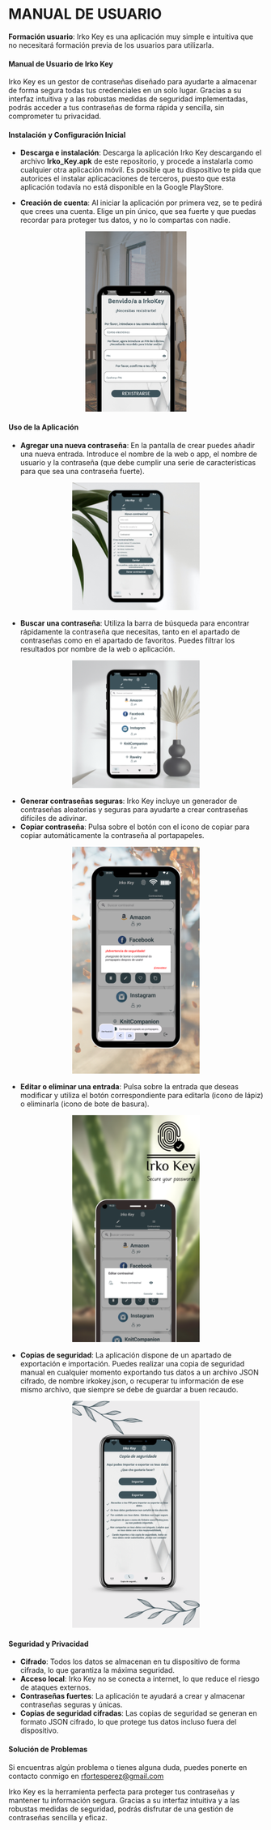 
# MANUAL DE USUARIO

 **Formación usuario**: Irko Key es una aplicación muy simple e intuitiva que no necesitará formación previa de los usuarios para utilizarla.
#### Manual de Usuario de Irko Key
 
Irko Key es un gestor de contraseñas diseñado para ayudarte a almacenar de forma segura todas tus credenciales en un solo lugar. Gracias a su interfaz intuitiva y a las robustas medidas de seguridad implementadas, podrás acceder a tus contraseñas de forma rápida y sencilla, sin comprometer tu privacidad.

#### Instalación y Configuración Inicial

* **Descarga e instalación**: Descarga la aplicación Irko Key descargando el archivo **Irko_Key.apk** de este repositorio, y procede a instalarla como cualquier otra aplicación móvil. Es posible que tu dispositivo te pida que autorices el instalar aplicacaciones de terceros, puesto que esta aplicación todavía no está disponible en la Google PlayStore.

  
* **Creación de cuenta**: Al iniciar la aplicación por primera vez, se te pedirá que crees una cuenta. Elige un pin único, que sea fuerte y que puedas recordar para proteger tus datos, y no lo compartas con nadie.
 <div style="text-align: center;">
     <img src = "/doc/img/mockups/registro.png" alt = "Formulario de registro" width = "200" height = "auto" />
 </div>








#### Uso de la Aplicación

* **Agregar una nueva contraseña**: En la pantalla de crear puedes añadir una nueva entrada. Introduce el nombre de la web o app, el nombre de usuario y la contraseña (que debe cumplir una serie de características para que sea una contraseña fuerte).

<div style="text-align: center;">
    <img src = "/doc/img/mockups/crear.png" alt = "Formulario de registro" style="width: 50%; height: auto;"/>
 </div>

  
* **Buscar una contraseña**: Utiliza la barra de búsqueda para encontrar rápidamente la contraseña que necesitas, tanto en el apartado de contraseñas como en el apartado de favoritos. Puedes filtrar los resultados por nombre de la web o aplicación.

<div style="text-align: center;">
    <img src = "/doc/img/mockups/listado.png" alt = "Formulario de registro" style="width: 50%; height: auto;"/>
 </div>

  
* **Generar contraseñas seguras**: Irko Key incluye un generador de contraseñas aleatorias y seguras para ayudarte a crear contraseñas difíciles de adivinar.
* **Copiar contraseña**: Pulsa sobre el botón con el icono de copiar para copiar automáticamente la contraseña al portapapeles.

<div style="text-align: center;">
    <img src = "/doc/img/mockups/copiar.png" alt = "Formulario de registro" style="width: 50%; height: auto;"/>
 </div>
  
* **Editar o eliminar una entrada**: Pulsa sobre la entrada que deseas modificar y utiliza el botón correspondiente para editarla (icono de lápiz) o eliminarla (icono de bote de basura).

<div style="text-align: center;">
    <img src = "/doc/img/mockups/editar.png" alt = "Formulario de registro" style="width: 50%; height: auto;"/>
 </div>
 
* **Copias de seguridad**: La aplicación dispone de un apartado de exportación e importación. Puedes realizar una copia de seguridad manual en cualquier momento exportando tus datos a un archivo JSON cifrado, de nombre irkokey.json, o recuperar tu información de ese mismo archivo, que siempre se debe de guardar a buen recaudo.

<div style="text-align: center;">
    <img src = "/doc/img/mockups/backup2.png" alt = "Formulario de registro" style="width: 50%; height: auto;"/>
 </div>
  


#### Seguridad y Privacidad

* **Cifrado**: Todos los datos se almacenan en tu dispositivo de forma cifrada, lo que garantiza la máxima seguridad.
* **Acceso local**: Irko Key no se conecta a internet, lo que reduce el riesgo de ataques externos.
* **Contraseñas fuertes**: La aplicación te ayudará a crear y almacenar contraseñas seguras y únicas.
* **Copias de seguridad cifradas**: Las copias de seguridad se generan en formato JSON cifrado, lo que protege tus datos incluso fuera del dispositivo.

#### Solución de Problemas

Si encuentras algún problema o tienes alguna duda, puedes ponerte en contacto conmigo en rfortesperez@gmail.com

Irko Key es la herramienta perfecta para proteger tus contraseñas y mantener tu información segura. Gracias a su interfaz intuitiva y a las robustas medidas de seguridad, podrás disfrutar de una gestión de contraseñas sencilla y eficaz.